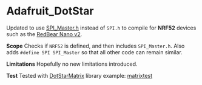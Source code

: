 Adafruit_DotStar
================

Updated to use [SPI_Master.h](https://github.com/redbear/nRF5x/blob/341f6adff63fafefc474e927af3af260d3977004/arduino/arduino-1.8.0/hardware/RBL/RBL_nRF52832/libraries/SPI_Master/SPI_Master.h) instead of ```SPI.h``` to compile for **NRF52** devices such as the [RedBear Nano v2](https://github.com/redbear/nRF5x/).

**Scope**
Checks if ```NRF52``` is defined, and then includes ```SPI_Master.h```.
Also adds ```#define SPI SPI_Master``` so that all other code can remain similar.

**Limitations**
Hopefully no new limitations introduced.

**Test**
Tested with [DotStarMatrix](https://github.com/adafruit/Adafruit_DotStarMatrix) library example: [matrixtest](https://github.com/adafruit/Adafruit_DotStarMatrix/blob/master/examples/matrixtest/matrixtest.pde)